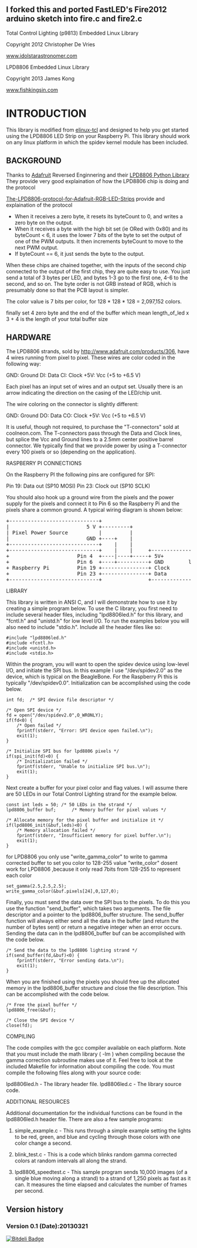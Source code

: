 I forked this and ported FastLED's Fire2012 arduino sketch into fire.c and fire2.c
--


Total Control Lighting (p9813) Embedded Linux Library

Copyright 2012 Christopher De Vries

www.idolstarastronomer.com


LPD8806 Embedded Linux Library

Copyright 2013 James Kong

www.fishkingsin.com

INTRODUCTION
=====================
This library is modified from [elinux-tcl](https://bitbucket.org/xdseed/elinux-lpd8806/src/) and designed to help you get started using the LPD8806 LED Strip  on your Raspberry Pi.
This library should work on any linux platform in which the spidev kernel
module has been included.

BACKGROUND
----------------------

Thanks to [Adafruit](http://www.adafruit.com/products/306) Reversed Enginnering and their [LPD8806 Python Library](https://github.com/Sh4d/LPD8806)
They provide very good explaination of how the LPD8806 chip is doing and the protocol 


[The-LPD8806-protocol-for-Adafruit-RGB-LED-Strips](http://riderx.info/post/The-LPD8806-protocol-for-Adafruit-RGB-LED-Strips.aspx) provide and explaination of the protocol

*   When it receives a zero byte, it resets its byteCount to 0, and writes a zero byte on the output.
*   When it receives a byte with the high bit set (ie ORed with 0x80) and its byteCount < 6, it uses the lower 7 bits of the byte to set the output of one of the PWM outputs. It then increments byteCount to move to the next PWM output.
*   If byteCount == 6, it just sends the byte to the output.

When these chips are chained together, with the inputs of the second chip connected to the output of the first chip, they are quite easy to use. You just send a total of 3 bytes per LED, and bytes 1-3 go to the first one, 4-6 to the second, and so on.  The byte order is not GRB instead of RGB, which is presumably done so that the PCB layout is simpler.

The color value is 7 bits per color, for 128 * 128 * 128 = 2,097,152 colors.

finally set 4 zero byte and the end of the buffer which mean length_of_led x 3 + 4 is the length of your total buffer size
<!-- The p9813 chip operates with a voltage between 5V and 6.5V. In addition to V+
and Ground inputs, the chip also has a clock input, serial data input, clock
output, and serial data output. The p9813 chip has a maximum serial clock rate
of 15 MHz. 

The p9813 accepts data from the Serial Data in on the rising edge of the
serial input clock signal. It will read one bit per tick. A frame of 4 bytes
(32 bits) is required to set the pixel color. Each byte is sent on MSB order.
The first byte is a flag byte, the second byte is the blue data, the third is
green, and the fourth is red. Each color is represented as an 8 bit unsigned
integer running from 0 (completely off) to 255 (completely on). The flag byte
is made up of the following bits (from highest order, or most significant,
down): -->

<!-- Bit 7: Always 1
Bit 6: Always 1
Bit 5: Inverse of blue bit 7
Bit 4: Inverse of blue bit 6
Bit 3: Inverse of green bit 7
Bit 2: Inverse of green bit 6
Bit 1: Inverse of red bit 7
Bit 0: Inverse of red bit 6 -->

<!-- As an example, the following sample of C code calculates the flag bit (this is
included in the library):

    uint8_t make_flag(uint8_t red, uint8_t green, uint8_t blue) {
      uint8_t flag;

      flag =  (red&0xc0)>>6;
      flag |= (green&0xc0)>>4;
      flag |= (blue&0xc0)>>2;

      return ~flag;
    } -->

<!-- Once a pixel's color is set, it will pass along subsequent 32 bit frames via
its clock out and serial data out ports. 

To initialize a p9813 chip to receive a new color you must send a frame
composed entirely of 0s (32 bits of 0s). In order to display the colors you
have sent to a chip, you must also send a frame of 32 bits of 0s. It appears
as though you actually must send more than one frame of 0s if the chain of
pixels is long. This library will send 1 frame of 0s to initialize the chip
prior to sending out pixel data and 2 frames of 0s to display the pixels
after.

The BeagleBone and Raspberri PI have processors with built-in support for SPI,
making it very fast.  In order to use this capability from userspace linux
programs, you must use a linux kernel with the spidev module built in. The
Angstrom linux BeagleBone demo image (available at
http://downloads.angstrom-distribution.org/demo/beaglebone/) starting with the
June 18, 2012 image have spidev compiled in. I have done my testing with the
June 18, 2012 image available at
http://downloads.angstrom-distribution.org/demo/beaglebone/archive/Angstrom-Cloud9-IDE-GNOME-eglibc-ipk-v2012.05-beaglebone-2012.06.18.img.xz
You can find more information about installing the SPI drivers on your
Raspberry Pi by reading this entry in the Brian's Life blog:
http://www.brianhensley.net/2012/07/getting-spi-working-on-raspberry-pi.html . -->

HARDWARE
----------------------
The LPD8806 strands, sold by http://www.adafruit.com/products/306, have 4 wires
running from pixel to pixel. These wires are color coded in the following way:

GND: Ground
DI: Data
CI: Clock
+5V: Vcc (+5 to +6.5 V)

Each pixel has an input set of wires and an output set. Usually there is an
arrow indicating the direction on the casing of the LED/chip unit.
<!--  It is more
convenient to use the connectors which you can purchase from coolneon.com. You
will need the female connector to send data to the pixels.  -->
The wire coloring on the connector is slightly different:

GND: Ground
DO: Data
CO: Clock
+5V: Vcc (+5 to +6.5 V)

It is useful, though not required, to purchase the "T-connectors" sold at
coolneon.com. The T-connectors pass through the Data and Clock lines, but
splice the Vcc and Ground lines to a 2.5mm center positive barrel connector.
We typically find that we provide power by using a T-connector every 100
pixels or so (depending on the application). 

<!-- BEAGLEBONE CONNECTIONS

On the BeagleBone the following pins are configured for SPI:

P9 Header Pin 30: Data out (SPI1_D1)
P9 Header Pin 31: Clock out (SPI1_SCLK)

You should also hook up a ground wire from the pixels and the power supply for
the pixels to P9 Header Pin 1 or 2. A typical wiring diagram is shown below:

<pre>
+-----------------------------+
|                         5 V +---------+
| Pixel Power Source          |         |
|                         GND +----+    |
+-----------------------------+    |    |
                                   |    |     +-----------------------------+
+-----------------------------+    |    +-----+ V+                          |
+                   P9 Pin 1  +----+----------+ GND        lpd8806 Pixel        |
+ BeagleBone        P9 Pin 30 +---------------+ Data                        |
+                   P9 Pin 31 +---------------+ Clock                       |
+-----------------------------+               +-----------------------------+
</pre> -->
RASPBERRY PI CONNECTIONS

On the Raspberry PI the following pins are configured for SPI:

Pin 19: Data out (SP10 MOSI)
Pin 23: Clock out (SP10 SCLK)

You should also hook up a ground wire from the pixels and the power supply for
the pixels and connect it to Pin 6 so the Raspberry Pi and the pixels share a
common ground. A typical wiring diagram is shown below:

<pre>
+-----------------------------+
|                         5 V +---------+
| Pixel Power Source          |         |
|                         GND +----+    |
+-----------------------------+    |    |
+-----------------------------+    |    |     +-----------------------------+
+                      Pin 4  +----|----+-----+ 5V+                          |
+                      Pin 6  +----+----------+ GND        lpd8806 Pixel     |
+ Raspberry Pi         Pin 19 +---------------+ Clock                        |
+                      Pin 23 +---------------+ Data                         |
+-----------------------------+               +-----------------------------+
</pre>

LIBRARY

This library is written in ANSI C, and I will demonstrate how to use it by
creating a simple program below.  To use the C library, you first need to
include several header files, including "lpd8806led.h" for this library, and
"fcntl.h" and "unistd.h" for low level I/O. To run the examples below you will
also need to include "stdio.h". Include all the header files like so:

    #include "lpd8806led.h"
    #include <fcntl.h>
    #include <unistd.h>
    #include <stdio.h>

Within the program, you will want to open the spidev device using low-level
I/O, and initiate the SPI bus. In this example I use "/dev/spidev2.0" as the
device, which is typical on the BeagleBone. For the Raspberry Pi this is
typically "/dev/spidev0.0". Initialization can be accomplished using the code
below.

    int fd;  /* SPI device file descriptor */

    /* Open SPI device */
    fd = open("/dev/spidev2.0",O_WRONLY);
    if(fd<0) {
        /* Open failed */
        fprintf(stderr, "Error: SPI device open failed.\n");
        exit(1);
    }

    /* Initialize SPI bus for lpd8806 pixels */
    if(spi_init(fd)<0) {
        /* Initialization failed */
        fprintf(stderr, "Unable to initialize SPI bus.\n");
        exit(1);
    }

Next create a buffer for your pixel color and flag values. I will assume there
are 50 LEDs in our Total Control Lighting strand for the example below.

    const int leds = 50; /* 50 LEDs in the strand */
    lpd8806_buffer buf;      /* Memory buffer for pixel values */

    /* Allocate memory for the pixel buffer and initialize it */
    if(lpd8806_init(&buf,leds)<0) {
        /* Memory allocation failed */
        fprintf(stderr, "Insufficient memory for pixel buffer.\n");
        exit(1);
    }

<!-- After creating the pixel buffer, you can then start writing to it. There are
two options. You can send raw pixel colors to the lpd8806 strands using the
"write_color" function. This function accepts red, green, and blue colors as
uint8_t integers in the range of 0 to 255. Unfortunately a color of 127 for
any of the LED colors does not appear to be half as bright as 255. It is in
fact much brighter to our eyes. Therefore, you can also use the
"write_gamma_color" function which will apply a gamma correction for each
color that you establish using the "set_gamma" function. Both the
"write_color" and "write_gamma_color" functions accept four arguments. The
first is a pointer to a lpd8806_color structure. The second is a uint8_t integer
that represents red, the third is a uint8_t integer representing green, and
the fourth is a uint8_t integer representing blue. To set the 24th pixel in a
strand to solid bright blue, I could use the following code:
 -->
for LPD8806 you only use  "write_gamma_color" to write to gamma corrected buffer to set you color to 128-255 value
"write_color" dosent work for LPD8806 ,because it only read 7bits from 128-255 to represent each color
<!-- write_color(&buf.pixels[24],0,0,255); -->

<!-- If I wanted to apply gamma correction to that pixel, and set it to about 1/2
brightness green. I would use the following code:
 -->

    set_gamma(2.5,2.5,2.5);
    write_gamma_color(&buf.pixels[24],0,127,0);

<!-- Note that before using the "write_gamma_color" function you must set the gamma
correction factors. They can be set differently for each LED color. Values
betwen 2.2 and 3.0 appear to work best. The "set_gamma" function takes three
double precision floating point values as arguments. The red gamma correction
facor is first, followed by the green and then the blue factor. To set all
colors to a gamma correction of 2.2 I would use the following code:
 -->
    

<!-- The gamma correction function sets up a lookup table so that each
"write_gamma_color" will be fast. -->

Finally, you must send the data over the SPI bus to the pixels. To do this you
use the function "send_buffer", which takes two arguments. The file descriptor
and a pointer to the lpd8806_buffer structure. The send_buffer function will
always either send all the data in the buffer (and return the number of bytes
sent) or return a negative integer when an error occurs. Sending the data can
in the lpd8806_buffer buf can be accomplished with the code below.

    /* Send the data to the lpd8806 lighting strand */
    if(send_buffer(fd,&buf)<0) {
        fprintf(stderr, "Error sending data.\n");
        exit(1);
    }

When you are finished using the pixels you should free up the allocated memory
in the lpd8806_buffer structure and close the file description. This can be
accomplished with the code below.

    /* Free the pixel buffer */
    lpd8806_free(&buf);

    /* Close the SPI device */
    close(fd);

COMPILING

The code compiles with the gcc compiler available on each platform. Note that
you must include the math library ( -lm ) when compiling because the gamma
correction subroutine makes use of it. Feel free to look at the included
Makefile for information about compiling the code. You must compile the
following files along with your source code:

lpd8806led.h - The library header file.
lpd8806led.c - The library source code.

ADDITIONAL RESOURCES

Additional documentation for the individual functions can be found in the
lpd8806led.h header file. There are also a few sample programs:

1. simple_example.c - This runs through a simple example setting the lights to
be red, green, and blue and cycling through those colors with one color change
a second. 

2. blink_test.c - This is a code which blinks random gamma corrected colors at
random intervals all along the strand.

3. lpd8806_speedtest.c - This sample program sends 10,000 images (of a single blue
moving along a strand) to a strand of 1,250 pixels as fast as it can. It
measures the time elapsed and calculates the number of frames per second.


Version history
------------

### Version 0.1 (Date):20130321


[![Bitdeli Badge](https://d2weczhvl823v0.cloudfront.net/fishkingsin/elinux-lpd8806/trend.png)](https://bitdeli.com/free "Bitdeli Badge")


